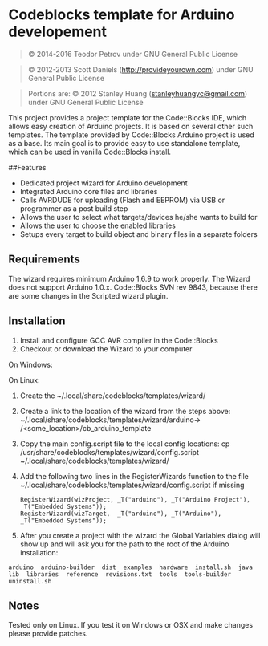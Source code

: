 # Codeblocks template for Arduino developement
> &copy; 2014-2016 Teodor Petrov
> under GNU General Public License

> &copy; 2012-2013 Scott Daniels (<http://provideyourown.com>)
> under GNU General Public License

> Portions are: &copy; 2012 Stanley Huang (<stanleyhuangyc@gmail.com>)
> under GNU General Public License

This project provides a project template for the Code::Blocks IDE, which allows easy creation of Arduino projects.
It is based on several other such templates. The template provided by Code::Blocks Arduino project is used as a base.
Its main goal is to provide easy to use standalone template, which can be used in vanilla Code::Blocks install.

##Features

* Dedicated project wizard for Arduino development
* Integrated Arduino core files and libraries
* Calls AVRDUDE for uploading (Flash and EEPROM) via USB or programmer as a post build step
* Allows the user to select what targets/devices he/she wants to build for
* Allows the user to choose the enabled libraries
* Setups every target to build object and binary files in a separate folders

## Requirements

The wizard requires minimum Arduino 1.6.9 to work properly. The Wizard does not support Arduino 1.0.x.
Code::Blocks SVN rev 9843, because there are some changes in the Scripted wizard plugin.

## Installation

1. Install and configure GCC AVR compiler in the Code::Blocks
2. Checkout or download the Wizard to your computer

On Windows:

On Linux:
1. Create the ~/.local/share/codeblocks/templates/wizard/
2. Create a link to the location of the wizard from the steps above: 
      ~/.local/share/codeblocks/templates/wizard/arduino-> /<some_location>/cb_arduino_template
3. Copy the main config.script file to the local config locations:
   cp /usr/share/codeblocks/templates/wizard/config.script ~/.local/share/codeblocks/templates/wizard/
4. Add the following two lines in the RegisterWizards function to the file
      ~/.local/share/codeblocks/templates/wizard/config.script if missing

   ```
   RegisterWizard(wizProject, _T("arduino"), _T("Arduino Project"), _T("Embedded Systems"));
   RegisterWizard(wizTarget,  _T("arduino"), _T("Arduino"),         _T("Embedded Systems"));
   ```
4. After you create a project with the wizard the Global Variables dialog will show up and will
ask you for the path to the root of the Arduino installation:
```   ls ~/bin/arduino-1.6.9/
arduino  arduino-builder  dist  examples  hardware  install.sh  java  lib  libraries  reference  revisions.txt  tools  tools-builder  uninstall.sh
```

## Notes

Tested only on Linux. If you test it on Windows or OSX and make changes please provide patches.
